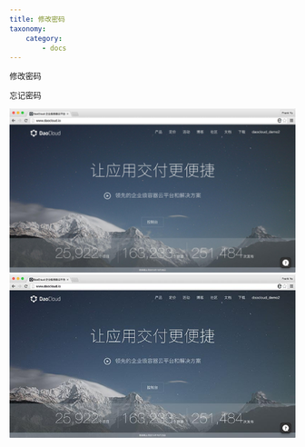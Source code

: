 ```yaml
---
title: 修改密码
taxonomy:
    category:
        - docs
---
```


<!-- TODO

本文的结构

1. 修改密码

2. 忘记密码重置的方式



-->

修改密码


忘记密码

![](11_10_15__12_04_PM.jpg)![](11_10_15__12_04_PM--800.jpg)